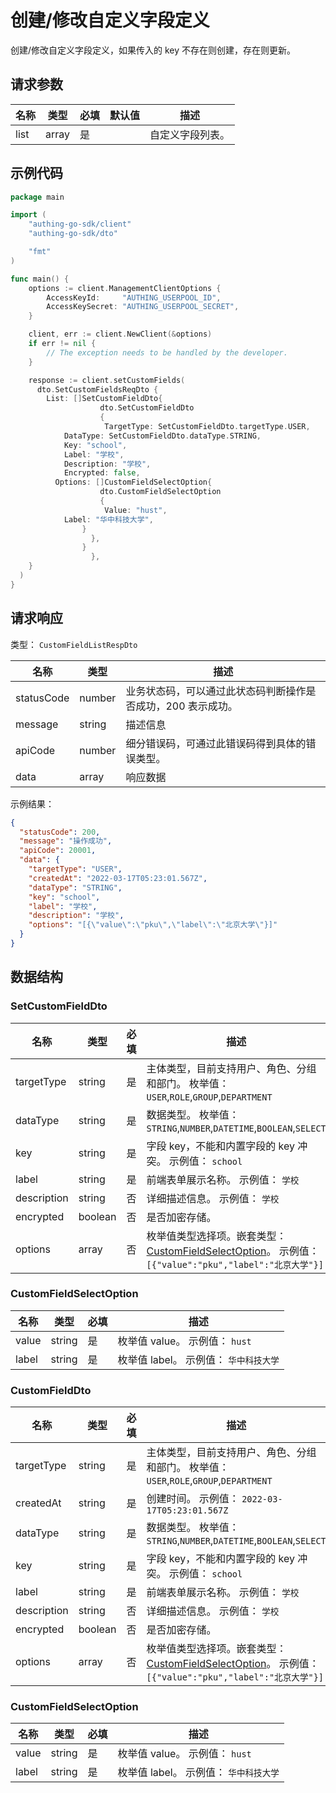 # 创建/修改自定义字段定义

<!--
  警告⚠️：
  不要直接修改该文档，
  https://github.com/Authing/authing-docs-factory
  使用该项目进行生成
-->

创建/修改自定义字段定义，如果传入的 key 不存在则创建，存在则更新。

## 请求参数

| 名称 | 类型 | 必填 | 默认值 | 描述 |
| ---- | ---- | ---- | ---- | ---- |
| list | array | 是 |  | 自定义字段列表。  |


## 示例代码

```go
package main

import (
    "authing-go-sdk/client"
    "authing-go-sdk/dto"

    "fmt"
)

func main() {
    options := client.ManagementClientOptions {
        AccessKeyId:     "AUTHING_USERPOOL_ID",
        AccessKeySecret: "AUTHING_USERPOOL_SECRET",
    }

    client, err := client.NewClient(&options)
    if err != nil {
        // The exception needs to be handled by the developer.
    }

    response := client.setCustomFields(
      dto.SetCustomFieldsReqDto {
        List: []SetCustomFieldDto{
                    dto.SetCustomFieldDto
                    {
                     TargetType: SetCustomFieldDto.targetType.USER,
            DataType: SetCustomFieldDto.dataType.STRING,
            Key: "school",
            Label: "学校",
            Description: "学校",
            Encrypted: false,
          Options: []CustomFieldSelectOption{
                    dto.CustomFieldSelectOption
                    {
                     Value: "hust",
            Label: "华中科技大学",
                }
                  },
                }
                  },
    }
  )
}
```



## 请求响应

类型： `CustomFieldListRespDto`

| 名称 | 类型 | 描述 |
| ---- | ---- | ---- |
| statusCode | number | 业务状态码，可以通过此状态码判断操作是否成功，200 表示成功。 |
| message | string | 描述信息 |
| apiCode | number | 细分错误码，可通过此错误码得到具体的错误类型。 |
| data | array | 响应数据 |



示例结果：

```json
{
  "statusCode": 200,
  "message": "操作成功",
  "apiCode": 20001,
  "data": {
    "targetType": "USER",
    "createdAt": "2022-03-17T05:23:01.567Z",
    "dataType": "STRING",
    "key": "school",
    "label": "学校",
    "description": "学校",
    "options": "[{\"value\":\"pku\",\"label\":\"北京大学\"}]"
  }
}
```

## 数据结构


### <a id="SetCustomFieldDto"></a> SetCustomFieldDto

| 名称 | 类型 | 必填 | 描述 |
| ---- |  ---- | ---- | ---- |
| targetType | string | 是 | 主体类型，目前支持用户、角色、分组和部门。 枚举值：`USER`,`ROLE`,`GROUP`,`DEPARTMENT`  |
| dataType | string | 是 | 数据类型。 枚举值：`STRING`,`NUMBER`,`DATETIME`,`BOOLEAN`,`SELECT`  |
| key | string | 是 | 字段 key，不能和内置字段的 key 冲突。 示例值： `school`  |
| label | string | 是 | 前端表单展示名称。 示例值： `学校`  |
| description | string | 否 | 详细描述信息。 示例值： `学校`  |
| encrypted | boolean | 否 | 是否加密存储。   |
| options | array | 否 | 枚举值类型选择项。嵌套类型：<a href="#CustomFieldSelectOption">CustomFieldSelectOption</a>。 示例值： `[{"value":"pku","label":"北京大学"}]`  |


### <a id="CustomFieldSelectOption"></a> CustomFieldSelectOption

| 名称 | 类型 | 必填 | 描述 |
| ---- |  ---- | ---- | ---- |
| value | string | 是 | 枚举值 value。 示例值： `hust`  |
| label | string | 是 | 枚举值 label。 示例值： `华中科技大学`  |


### <a id="CustomFieldDto"></a> CustomFieldDto

| 名称 | 类型 | 必填 | 描述 |
| ---- |  ---- | ---- | ---- |
| targetType | string | 是 | 主体类型，目前支持用户、角色、分组和部门。 枚举值：`USER`,`ROLE`,`GROUP`,`DEPARTMENT`  |
| createdAt | string | 是 | 创建时间。 示例值： `2022-03-17T05:23:01.567Z`  |
| dataType | string | 是 | 数据类型。 枚举值：`STRING`,`NUMBER`,`DATETIME`,`BOOLEAN`,`SELECT`  |
| key | string | 是 | 字段 key，不能和内置字段的 key 冲突。 示例值： `school`  |
| label | string | 是 | 前端表单展示名称。 示例值： `学校`  |
| description | string | 否 | 详细描述信息。 示例值： `学校`  |
| encrypted | boolean | 否 | 是否加密存储。   |
| options | array | 否 | 枚举值类型选择项。嵌套类型：<a href="#CustomFieldSelectOption">CustomFieldSelectOption</a>。 示例值： `[{"value":"pku","label":"北京大学"}]`  |


### <a id="CustomFieldSelectOption"></a> CustomFieldSelectOption

| 名称 | 类型 | 必填 | 描述 |
| ---- |  ---- | ---- | ---- |
| value | string | 是 | 枚举值 value。 示例值： `hust`  |
| label | string | 是 | 枚举值 label。 示例值： `华中科技大学`  |


